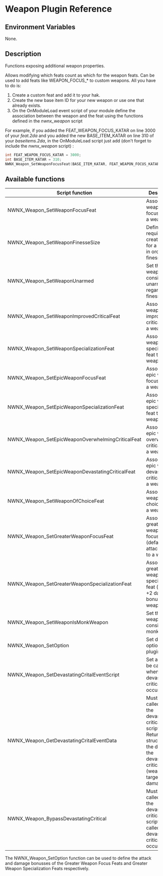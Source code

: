 # Weapon Plugin Reference

## Environment Variables

None.

## Description

Functions exposing additional weapon properties.

Allows modifying which feats count as which for the weapon feats. Can be used to add feats like WEAPON_FOCUS_* to custom weapons. All you have to do is:

1. Create a custom feat and add it to your hak.
2. Create the new base item ID for your new weapon or use one that already exists.
3. On the OnModuleLoad event script of your module define the association between the weapon and the feat using the functions defined in the _nwnx_weapon_ script

For example, if you added the FEAT_WEAPON_FOCUS_KATAR on line 3000 of your _feat.2da_ and you added the new BASE_ITEM_KATAR on line 310 of your _baseitems.2da_, in the OnModuleLoad script just add (don't forget to include the _nwnx_weapon_ script) :

```C
int FEAT_WEAPON_FOCUS_KATAR = 3000; 
int BASE_ITEM_KATAR = 310;
NWNX_Weapon_SetWeaponFocusFeat(BASE_ITEM_KATAR, FEAT_WEAPON_FOCUS_KATAR);
```
## Available functions

Script function | Description  
----------------|-------------
NWNX_Weapon_SetWeaponFocusFeat | Associate a weapon focus feat to a weapon 
NWNX_Weapon_SetWeaponFinesseSize | Define the required creature size for a weapon in order to be finessable
NWNX_Weapon_SetWeaponUnarmed | Set the weapon to be considered unarmed regarding the finesse feat
NWNX_Weapon_SetWeaponImprovedCriticalFeat | Associate a weapon improved critical feat to a weapon 
NWNX_Weapon_SetWeaponSpecializationFeat | Associate a weapon specialization feat to a weapon 
NWNX_Weapon_SetEpicWeaponFocusFeat | Associate an epic weapon focus feat to a weapon 
NWNX_Weapon_SetEpicWeaponSpecializationFeat | Associate an epic weapon specialization feat to a weapon 
NWNX_Weapon_SetEpicWeaponOverwhelmingCriticalFeat | Associate an epic weapon overwhelming critical feat to a weapon 
NWNX_Weapon_SetEpicWeaponDevastatingCriticalFeat | Associate an epic weapon devastating critical feat to a weapon 
NWNX_Weapon_SetWeaponOfChoiceFeat | Associate a weapon of choice feat to a weapon 
NWNX_Weapon_SetGreaterWeaponFocusFeat | Associate a greater weapon focus feat (default: +1 attack bonus) to a weapon
NWNX_Weapon_SetGreaterWeaponSpecializationFeat | Associate a greater weapon specialization feat (default: +2 damage bonus) to a weapon
NWNX_Weapon_SetWeaponIsMonkWeapon | Set the weapon to be considered a monk weapon
NWNX_Weapon_SetOption | Set different options of the plugin
NWNX_Weapon_SetDevastatingCritalEventScript | Set a script to be called when a devastating critical event occurs
NWNX_Weapon_GetDevastatingCritalEventData | Must be called inside the devastating critical event script. Returns a structure with the data of the devastating critical event (weapon, target and damage)
NWNX_Weapon_BypassDevastatingCritical | Must be called inside the devastating critical event script. If called, no devastating critical will occur.

The NWNX_Weapon_SetOption function can be used to define the attack and damage bonusses of the Greater Weapon Focus Feats and Greater Weapon Specialization Feats respectively. 
